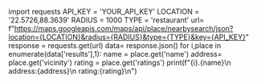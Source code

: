 import requests
API_KEY = 'YOUR_API_KEY'
LOCATION = '22.5726,88.3639'
RADIUS = 1000
TYPE = 'restaurant'
url= f"https://maps.googleapis.com/maps/api/place/nearbysearch/json?location={LOCATION}&radius={RADIUS}&type={TYPE}&key={API_KEY}"
response = requests.get(url)
data= response.json()
for i,place in enumerate(data['results'],1):
    name = place.get('name')
    address= place.get('vicinity')
    rating = place.get('ratings')
    print(f"{i}.{name}\n address:{address}\n rating:{rating}\n")
    
